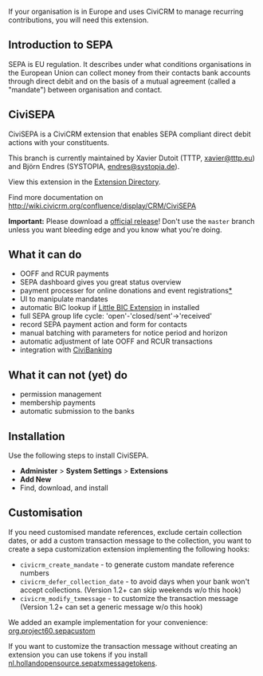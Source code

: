 
If your organisation is in Europe and uses CiviCRM to manage recurring contributions, you will need this extension.

## Introduction to SEPA
SEPA is EU regulation. It describes under what conditions organisations in the European Union can collect money from their contacts bank accounts through direct debit and on the basis of a mutual agreement (called a "mandate") between organisation and contact. 

## CiviSEPA
CiviSEPA is a CiviCRM extension that enables SEPA compliant direct debit actions with your constituents.

This branch is currently maintained by Xavier Dutoit (TTTP, xavier@tttp.eu) and Björn Endres (SYSTOPIA, endres@systopia.de).

View this extension in the [Extension Directory](https://civicrm.org/extensions/civisepa-sepa-direct-debit-extension).

Find more documentation on http://wiki.civicrm.org/confluence/display/CRM/CiviSEPA

**Important:** Please download a [official release](https://github.com/Project60/org.project60.sepa/releases)! Don't use the ``master`` branch unless you want bleeding edge and you know what you're doing.

## What it can do
* OOFF and RCUR payments
* SEPA dashboard gives you great status overview
* payment processer for online donations and event registrations[*](https://github.com/Project60/org.project60.sepa/issues?utf8=%E2%9C%93&q=is%3Aissue+is%3Aopen+event+registration+)
* UI to manipulate mandates
* automatic BIC lookup if [Little BIC Extension](https://github.com/Project60/org.project60.bic) in installed
* full SEPA group life cycle: 'open'-'closed/sent'->'received'
* record SEPA payment action and form for contacts
* manual batching with parameters for notice period and horizon
* automatic adjustment of late OOFF and RCUR transactions
* integration with [CiviBanking](https://github.com/Project60/CiviBanking)

## What it can not (yet) do
* permission management
* membership payments
* automatic submission to the banks

## Installation
Use the following steps to install CiviSEPA.
 * **Administer** > **System Settings** > **Extensions**
 * **Add New**
 * Find, download, and install

## Customisation
If you need customised mandate references, exclude certain collection dates, or add a custom transaction message to the collection, you want to create a sepa customization extension implementing the following hooks:

* `civicrm_create_mandate` - to generate custom mandate reference numbers
* `civicrm_defer_collection_date` - to avoid days when your bank won't accept collections. (Version 1.2+ can skip weekends w/o this hook)
* `civicrm_modify_txmessage` - to customize the transaction message (Version 1.2+ can set a generic message w/o this hook)

We added an example implementation for your convenience: [org.project60.sepacustom](https://github.com/Project60/sepa_dd/tree/master/org.project60.sepacustom)

If you want to customize the transaction message without creating an extension you can use tokens if you install [nl.hollandopensource.sepatxmessagetokens](https://github.com/HollandOpenSource/nl.hollandopensource.sepatxmessagetokens/#nlhollandopensourcesepatxmessagetokens).
